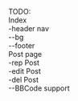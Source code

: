 TODO:<br/>
Index<br/>
-header nav<br/>
--bg<br/>
--footer<br/>
Post page<br/>
-rep Post<br/>
-edit Post<br/>
-del Post<br/>
--BBCode support<br/>